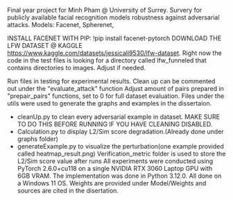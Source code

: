 Final year project for Minh Pham @ University of Surrey. Survery for publicly available facial recognition models robustness against adversarial attacks.
Models: Facenet, Spherenet, 


INSTALL FACENET WITH PIP: !pip install facenet-pytorch
DOWNLOAD THE LFW DATASET @ KAGGLE https://www.kaggle.com/datasets/jessicali9530/lfw-dataset. 
Right now the code in the test files is looking for a directory called lfw_funneled that contains directories to images. Adjust if needed. 


Run files in testing for experimental results. Clean up can be commented out under the "evaluate_attack" function
Adjust amount of pairs prepared in "prepair_pairs" functions, set to 0 for full dataset evaluation. 
Files under the utils were used to generate the graphs and examples in the dissertaion. 
- cleanUp.py to clean every adversarial example in dataset. MAKE SURE TO DO THIS BEFORE RUNNING IF YOU HAVE CLEANING DISABLED. 
- Calculation.py to display L2/Sim score degradation.(Already done under graphs folder)
- generateExample.py to visualize the perturbation(one example provided called heatmap_result.png)
Verification_metric folder is used to store the L2/Sim score value after runs
All experiments were conducted using PyTorch 2.6.0+cu118 on a single NVIDIA RTX 3060 Laptop GPU with 6GB VRAM. The implementation was done in Python 3.12.0. All done on a Windows 11 OS. 
Weights are provided under Model/Weights and sources are cited in the disertation. 
